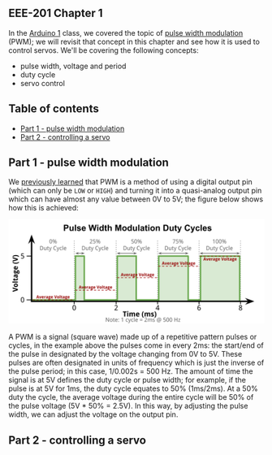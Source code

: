 ## EEE-201 Chapter 1

In the [Arduino 1](https://github.com/techshop/EEE-105-Arduino-1) class, we covered the topic of [pulse width modulation](https://github.com/techshop/EEE-105-Arduino-1/tree/master/chapter_3#part-2---pwm-digital-output) (PWM); we will revisit that concept in this chapter and see how it is used to control servos.  We'll be covering the following concepts:
- pulse width, voltage and period
- duty cycle
- servo control

## Table of contents

* [Part 1 - pulse width modulation](#part-1---pulse-width-modulation)
* [Part 2 - controlling a servo](#part-2---controlling-a-servo)

## Part 1 - pulse width modulation

We [previously learned](https://github.com/techshop/EEE-105-Arduino-1/tree/master/chapter_3#part-2---pwm-digital-output) that PWM is a method of using a digital output pin (which can only be `LOW` or `HIGH`) and turning it into a quasi-analog output pin which can have almost any value between 0V to 5V; the figure below shows how this is achieved:

<p align="center">
    <img src="https://raw.githubusercontent.com/techshop/EEE-201-Arduino-2/master/chapter_1/PWM.png">
</p>

A PWM is a signal (square wave) made up of a repetitive pattern pulses or cycles, in the example above the pulses come in every 2ms: the start/end of the pulse in designated by the voltage changing from 0V to 5V.  These pulses are often designated in units of frequency which is just the inverse of the pulse period; in this case, 1/0.002s = 500 Hz.  The amount of time the signal is at 5V defines the duty cycle or pulse width; for example, if the pulse is at 5V for 1ms, the duty cycle equates to 50% (1ms/2ms).  At a 50% duty the cycle, the average voltage during the entire cycle will be 50% of the pulse voltage (5V * 50% = 2.5V).  In this way, by adjusting the pulse width, we can adjust the voltage on the output pin.

## Part 2 - controlling a servo
